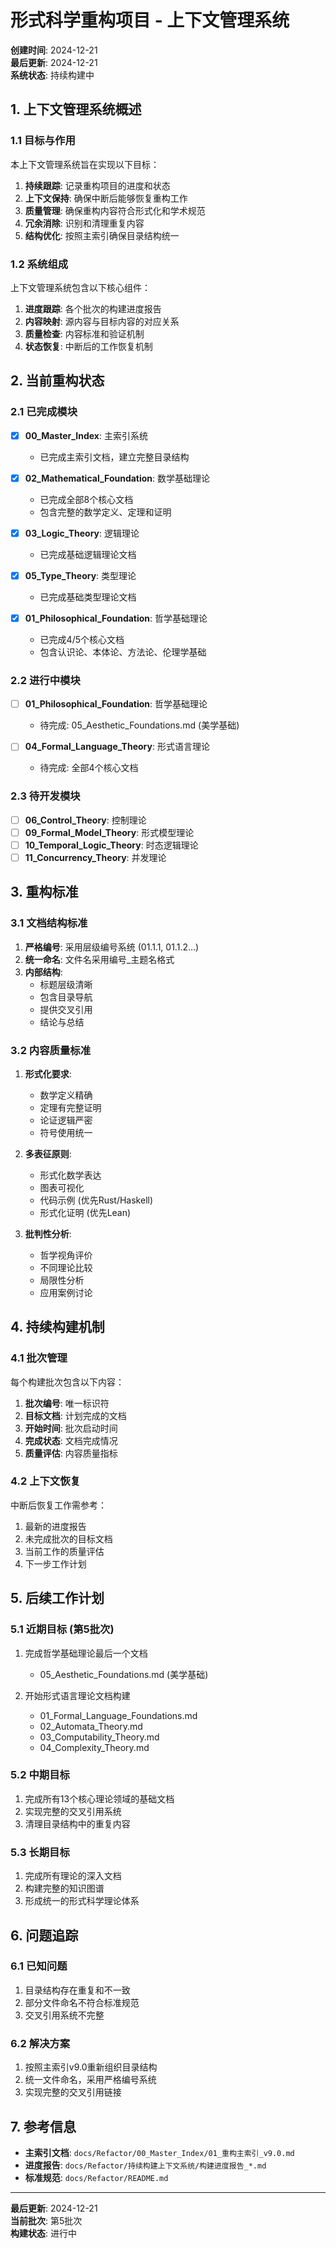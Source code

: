 # 形式科学重构项目 - 上下文管理系统

**创建时间**: 2024-12-21  
**最后更新**: 2024-12-21  
**系统状态**: 持续构建中  

## 1. 上下文管理系统概述

### 1.1 目标与作用

本上下文管理系统旨在实现以下目标：

1. **持续跟踪**: 记录重构项目的进度和状态
2. **上下文保持**: 确保中断后能够恢复重构工作
3. **质量管理**: 确保重构内容符合形式化和学术规范
4. **冗余消除**: 识别和清理重复内容
5. **结构优化**: 按照主索引确保目录结构统一

### 1.2 系统组成

上下文管理系统包含以下核心组件：

1. **进度跟踪**: 各个批次的构建进度报告
2. **内容映射**: 源内容与目标内容的对应关系
3. **质量检查**: 内容标准和验证机制
4. **状态恢复**: 中断后的工作恢复机制

## 2. 当前重构状态

### 2.1 已完成模块

- [x] **00_Master_Index**: 主索引系统
  - 已完成主索引文档，建立完整目录结构

- [x] **02_Mathematical_Foundation**: 数学基础理论
  - 已完成全部8个核心文档
  - 包含完整的数学定义、定理和证明

- [x] **03_Logic_Theory**: 逻辑理论
  - 已完成基础逻辑理论文档

- [x] **05_Type_Theory**: 类型理论
  - 已完成基础类型理论文档

- [x] **01_Philosophical_Foundation**: 哲学基础理论
  - 已完成4/5个核心文档
  - 包含认识论、本体论、方法论、伦理学基础

### 2.2 进行中模块

- [ ] **01_Philosophical_Foundation**: 哲学基础理论
  - 待完成: 05_Aesthetic_Foundations.md (美学基础)

- [ ] **04_Formal_Language_Theory**: 形式语言理论
  - 待完成: 全部4个核心文档

### 2.3 待开发模块

- [ ] **06_Control_Theory**: 控制理论
- [ ] **09_Formal_Model_Theory**: 形式模型理论
- [ ] **10_Temporal_Logic_Theory**: 时态逻辑理论
- [ ] **11_Concurrency_Theory**: 并发理论

## 3. 重构标准

### 3.1 文档结构标准

1. **严格编号**: 采用层级编号系统 (01.1.1, 01.1.2...)
2. **统一命名**: 文件名采用编号_主题名格式
3. **内部结构**:
   - 标题层级清晰
   - 包含目录导航
   - 提供交叉引用
   - 结论与总结

### 3.2 内容质量标准

1. **形式化要求**:
   - 数学定义精确
   - 定理有完整证明
   - 论证逻辑严密
   - 符号使用统一

2. **多表征原则**:
   - 形式化数学表达
   - 图表可视化
   - 代码示例 (优先Rust/Haskell)
   - 形式化证明 (优先Lean)

3. **批判性分析**:
   - 哲学视角评价
   - 不同理论比较
   - 局限性分析
   - 应用案例讨论

## 4. 持续构建机制

### 4.1 批次管理

每个构建批次包含以下内容：

1. **批次编号**: 唯一标识符
2. **目标文档**: 计划完成的文档
3. **开始时间**: 批次启动时间
4. **完成状态**: 文档完成情况
5. **质量评估**: 内容质量指标

### 4.2 上下文恢复

中断后恢复工作需参考：

1. 最新的进度报告
2. 未完成批次的目标文档
3. 当前工作的质量评估
4. 下一步工作计划

## 5. 后续工作计划

### 5.1 近期目标 (第5批次)

1. 完成哲学基础理论最后一个文档
   - 05_Aesthetic_Foundations.md (美学基础)

2. 开始形式语言理论文档构建
   - 01_Formal_Language_Foundations.md
   - 02_Automata_Theory.md
   - 03_Computability_Theory.md
   - 04_Complexity_Theory.md

### 5.2 中期目标

1. 完成所有13个核心理论领域的基础文档
2. 实现完整的交叉引用系统
3. 清理目录结构中的重复内容

### 5.3 长期目标

1. 完成所有理论的深入文档
2. 构建完整的知识图谱
3. 形成统一的形式科学理论体系

## 6. 问题追踪

### 6.1 已知问题

1. 目录结构存在重复和不一致
2. 部分文件命名不符合标准规范
3. 交叉引用系统不完整

### 6.2 解决方案

1. 按照主索引v9.0重新组织目录结构
2. 统一文件命名，采用严格编号系统
3. 实现完整的交叉引用链接

## 7. 参考信息

- **主索引文档**: `docs/Refactor/00_Master_Index/01_重构主索引_v9.0.md`
- **进度报告**: `docs/Refactor/持续构建上下文系统/构建进度报告_*.md`
- **标准规范**: `docs/Refactor/README.md`

---

**最后更新**: 2024-12-21  
**当前批次**: 第5批次  
**构建状态**: 进行中 
